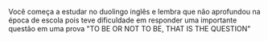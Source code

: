 Você começa a estudar no duolingo inglês e lembra que não aprofundou na época de escola pois teve dificuldade em 
responder uma importante questão em uma prova "TO BE OR NOT TO BE, THAT IS THE QUESTION"